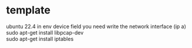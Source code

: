 # template  
ubuntu 22.4
in env device field you need write the network interface (ip a)  
sudo apt-get install libpcap-dev  
sudo apt-get install iptables  
